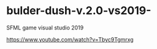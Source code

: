 # bulder-dush-v.2.0-vs2019-
SFML game
visual studio 2019

https://www.youtube.com/watch?v=Tbyc9Tgmrxg
